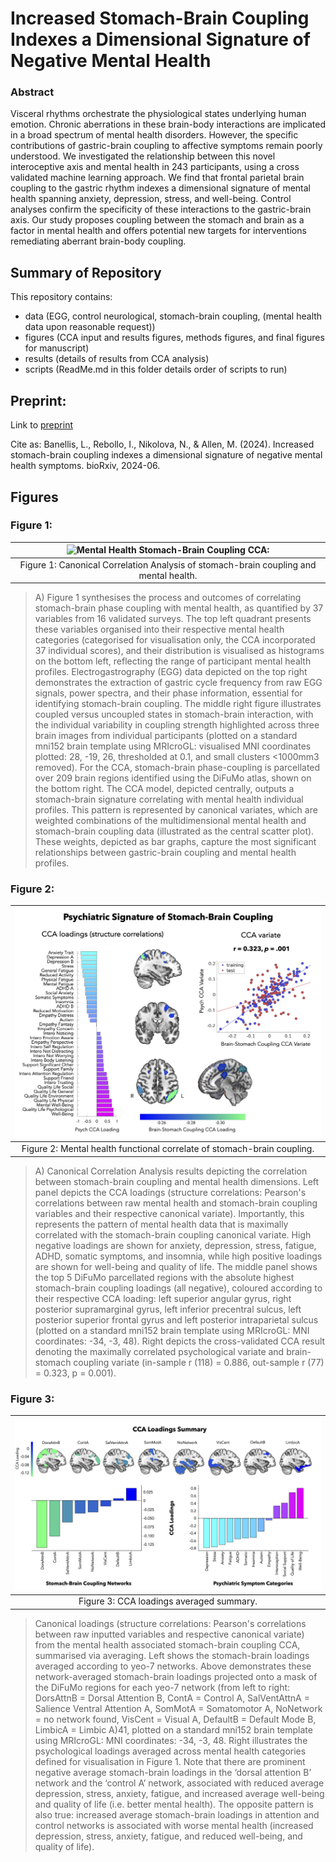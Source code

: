 # Increased Stomach-Brain Coupling Indexes a Dimensional Signature of Negative Mental Health 

### Abstract
Visceral rhythms orchestrate the physiological states underlying human emotion. Chronic aberrations in these brain-body interactions are implicated in a broad spectrum of mental health disorders. However, the specific contributions of gastric-brain coupling to affective symptoms remain poorly understood. We investigated the relationship between this novel interoceptive axis and mental health in 243 participants, using a cross validated machine learning approach. We find that frontal parietal brain coupling to the gastric rhythm indexes a dimensional signature of mental health spanning anxiety, depression, stress, and well-being. Control analyses confirm the specificity of these interactions to the gastric-brain axis. Our study proposes coupling between the stomach and brain as a factor in mental health and offers potential new targets for interventions remediating aberrant brain-body coupling.

## Summary of Repository

This repository contains:
- data (EGG, control neurological, stomach-brain coupling, (mental health data upon reasonable request))
- figures (CCA input and results figures, methods figures, and final figures for manuscript)
- results (details of results from CCA analysis)
- scripts (ReadMe.md in this folder details order of scripts to run)

## Preprint:

Link to [preprint](https://www.biorxiv.org/content/10.1101/2024.06.05.597517v3)

Cite as:
Banellis, L., Rebollo, I., Nikolova, N., & Allen, M. (2024). Increased stomach-brain coupling indexes a dimensional signature of negative mental health symptoms. bioRxiv, 2024-06.

## Figures


### Figure 1:
| ![Mental Health Stomach-Brain Coupling CCA: ](figures/final_figs/Fig1/PsychiatricStomachBrain_CCA.png)  |
|:--:| 
| Figure 1: Canonical Correlation Analysis of stomach-brain coupling and mental health. |
>A) Figure 1 synthesises the process and outcomes of correlating stomach-brain phase coupling with mental health, as quantified by 37 variables from 16 validated surveys. The top left quadrant presents these variables organised into their respective mental health categories (categorised for visualisation only, the CCA incorporated 37 individual scores), and their distribution is visualised as histograms on the bottom left, reflecting the range of participant mental health profiles. Electrogastrography (EGG) data depicted on the top right demonstrates the extraction of gastric cycle frequency from raw EGG signals, power spectra, and their phase information, essential for identifying stomach-brain coupling. The middle right figure illustrates coupled versus uncoupled states in stomach-brain interaction, with the individual variability in coupling strength highlighted across three brain images from individual participants (plotted on a standard mni152 brain template using MRIcroGL: visualised MNI coordinates plotted: 28, -19, 26, thresholded at 0.1, and small clusters <1000mm3 removed). For the CCA, stomach-brain phase-coupling is parcellated over 209 brain regions identified using the DiFuMo atlas, shown on the bottom right. The CCA model, depicted centrally, outputs a stomach-brain signature correlating with mental health individual profiles. This pattern is represented by canonical variates, which are weighted combinations of the multidimensional mental health and stomach-brain coupling data (illustrated as the central scatter plot). These weights, depicted as bar graphs, capture the most significant relationships between gastric-brain coupling and mental health profiles.

### Figure 2:
| ![Mental Health Signature of Stomach-Brain Coupling: ](figures/final_figs/Fig2/CCAmode.png) |
|:--:| 
| Figure 2: Mental health functional correlate of stomach-brain coupling. |
>A) Canonical Correlation Analysis results depicting the correlation between stomach-brain coupling and mental health dimensions. Left panel depicts the CCA loadings (structure correlations: Pearson's correlations between raw mental health and stomach-brain coupling variables and their respective canonical variate). Importantly, this represents the pattern of mental health data that is maximally correlated with the stomach-brain coupling canonical variate. High negative loadings are shown for anxiety, depression, stress, fatigue, ADHD, somatic symptoms, and insomnia, while high positive loadings are shown for well-being and quality of life. The middle panel shows the top 5 DiFuMo parcellated regions with the absolute highest stomach-brain coupling loadings (all negative), coloured according to their respective CCA loading: left superior angular gyrus, right posterior supramarginal gyrus, left inferior precentral sulcus, left posterior superior frontal gyrus and left posterior intraparietal sulcus (plotted on a standard mni152 brain template using MRIcroGL: MNI coordinates: -34, -3, 48). Right depicts the cross-validated CCA result denoting the maximally correlated psychological variate and brain-stomach coupling variate (in-sample r (118) = 0.886, out-sample r (77) = 0.323, p = 0.001).

### Figure 3:
| ![CCA Loadings Averaged Summary: ](figures/final_figs/Fig3/CCAloadings_Summary.png) |
|:--:| 
| Figure 3: CCA loadings averaged summary. |
>Canonical loadings (structure correlations: Pearson's correlations between raw inputted variables and respective canonical variate) from the mental health associated stomach-brain coupling CCA, summarised via averaging. Left shows the stomach-brain loadings averaged according to yeo-7 networks. Above demonstrates these network-averaged stomach-brain loadings projected onto a mask of the DiFuMo regions for each yeo-7 network (from left to right: DorsAttnB = Dorsal Attention B, ContA = Control A, SalVentAttnA = Salience Ventral Attention A, SomMotA = Somatomotor A, NoNetwork = no network found, VisCent = Visual A, DefaultB = Default Mode B, LimbicA = Limbic A)41, plotted on a standard mni152 brain template using MRIcroGL: MNI coordinates: -34, -3, 48. Right illustrates the psychological loadings averaged across mental health categories defined for visualisation in Figure 1. Note that there are prominent negative average stomach-brain loadings in the ‘dorsal attention B’ network and the ‘control A’ network, associated with reduced average depression, stress, anxiety, fatigue, and increased average well-being and quality of life (i.e. better mental health). The opposite pattern is also true: increased average stomach-brain loadings in attention and control networks is associated with worse mental health (increased depression, stress, anxiety, fatigue, and reduced well-being, and quality of life).
